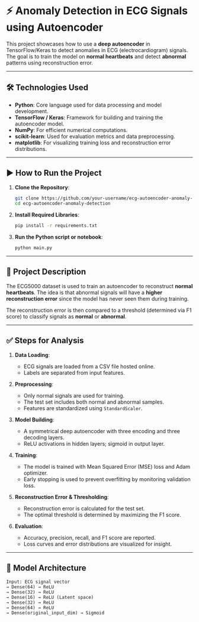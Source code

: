 # ⚡ Anomaly Detection in ECG Signals using Autoencoder

This project showcases how to use a **deep autoencoder** in TensorFlow/Keras to detect anomalies in ECG (electrocardiogram) signals. The goal is to train the model on **normal heartbeats** and detect **abnormal** patterns using reconstruction error.

---

## 🛠 Technologies Used

- **Python**: Core language used for data processing and model development.
- **TensorFlow / Keras**: Framework for building and training the autoencoder model.
- **NumPy**: For efficient numerical computations.
- **scikit-learn**: Used for evaluation metrics and data preprocessing.
- **matplotlib**: For visualizing training loss and reconstruction error distributions.

---

## ▶️ How to Run the Project

1. **Clone the Repository**:
   ```bash
   git clone https://github.com/your-username/ecg-autoencoder-anomaly-detection.git
   cd ecg-autoencoder-anomaly-detection
   ```

2. **Install Required Libraries**:
   ```bash
   pip install -r requirements.txt
   ```

3. **Run the Python script or notebook**:
   ```bash
   python main.py
   ```

---

## 📂 Project Description

The ECG5000 dataset is used to train an autoencoder to reconstruct **normal heartbeats**. The idea is that abnormal signals will have a **higher reconstruction error** since the model has never seen them during training.

The reconstruction error is then compared to a threshold (determined via F1 score) to classify signals as **normal** or **abnormal**.

---

## ✅ Steps for Analysis

1. **Data Loading**:
   - ECG signals are loaded from a CSV file hosted online.
   - Labels are separated from input features.

2. **Preprocessing**:
   - Only normal signals are used for training.
   - The test set includes both normal and abnormal samples.
   - Features are standardized using `StandardScaler`.

3. **Model Building**:
   - A symmetrical deep autoencoder with three encoding and three decoding layers.
   - ReLU activations in hidden layers; sigmoid in output layer.

4. **Training**:
   - The model is trained with Mean Squared Error (MSE) loss and Adam optimizer.
   - Early stopping is used to prevent overfitting by monitoring validation loss.

5. **Reconstruction Error & Thresholding**:
   - Reconstruction error is calculated for the test set.
   - The optimal threshold is determined by maximizing the F1 score.

6. **Evaluation**:
   - Accuracy, precision, recall, and F1 score are reported.
   - Loss curves and error distributions are visualized for insight.

---

## 🧠 Model Architecture

```
Input: ECG signal vector
→ Dense(64) → ReLU  
→ Dense(32) → ReLU  
→ Dense(16) → ReLU (Latent space)  
→ Dense(32) → ReLU  
→ Dense(64) → ReLU  
→ Dense(original_input_dim) → Sigmoid
```
